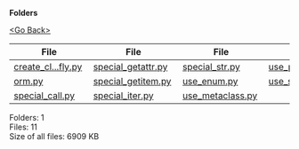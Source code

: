 **Folders**

[&lt;Go Back&gt;](../right.html)

<table><thead><tr class="header"><th><strong>File</strong></th><th><strong>File</strong></th><th><strong>File</strong></th><th><strong>File</strong></th></tr></thead><tbody><tr class="odd"><td><a href="create_class_on_the_fly.py">create_cl...fly.py</a> </td><td><a href="special_getattr.py">special_getattr.py</a> </td><td><a href="special_str.py">special_str.py</a> </td><td><a href="use_property.py">use_property.py</a> </td></tr><tr class="even"><td><a href="orm.py">orm.py</a> </td><td><a href="special_getitem.py">special_getitem.py</a> </td><td><a href="use_enum.py">use_enum.py</a> </td><td><a href="use_slots.py">use_slots.py</a> </td></tr><tr class="odd"><td><a href="special_call.py">special_call.py</a> </td><td><a href="special_iter.py">special_iter.py</a> </td><td><a href="use_metaclass.py">use_metaclass.py</a> </td><td></td></tr></tbody></table>

Folders: 1  
Files: 11  
Size of all files: 6909 KB
